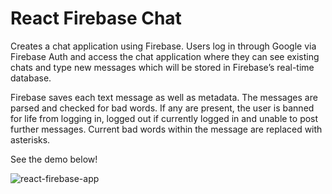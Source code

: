 # React Firebase Chat 

Creates a chat application using Firebase. Users log in through Google via Firebase Auth and access the chat application where they can see existing chats and type new messages which will be stored in Firebase’s real-time database.

Firebase saves each text message as well as metadata. The messages are parsed and checked for bad words. If any are present, the user is banned for life from logging in, logged out if currently logged in and unable to post further messages. Current bad words within the message are replaced with asterisks. 

See the demo below!

![react-firebase-app](https://youtu.be/qqvedrWOMNM)
